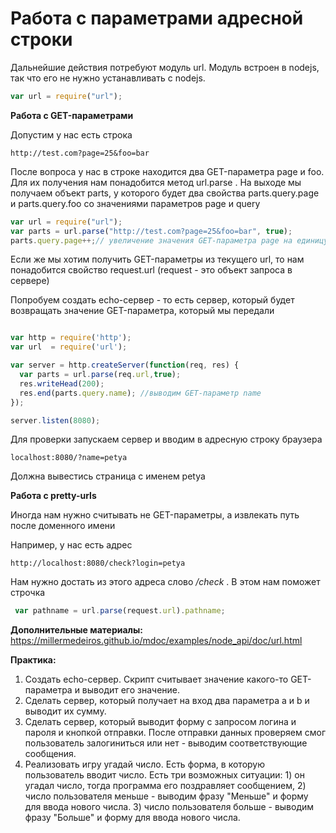# Работа с параметрами адресной строки

Дальнейшие действия потребуют модуль url. Модуль встроен в nodejs, так что его не нужно устанавливать с nodejs.

```js
var url = require("url");
```

**Работа с GET-параметрами**

Допустим у нас есть строка 

```cli
http://test.com?page=25&foo=bar
```
После вопроса у нас в строке находится два GET-параметра page и foo. Для их получения нам понадобится метод url.parse . На выходе мы получаем объект parts, у которого будет два свойства parts.query.page и parts.query.foo со значениями параметров page и query 

```js
var url = require("url");
var parts = url.parse("http://test.com?page=25&foo=bar", true);
parts.query.page++;// увеличение значения GET-параметра page на единицу
```
Если же мы хотим получить GET-параметры из текущего url, то нам понадобится свойство request.url (request - это объект запроса в сервере)

Попробуем создать echo-сервер - то есть сервер, который будет возвращать значение GET-параметра, который мы передали

```js

var http = require('http');
var url  = require('url');

var server = http.createServer(function(req, res) {
  var parts = url.parse(req.url,true);
  res.writeHead(200);
  res.end(parts.query.name); //выводим GET-параметр name
});

server.listen(8080);

```

Для проверки запускаем сервер и вводим в адресную строку браузера

```cli
localhost:8080/?name=petya
```

Должна вывестись страница с именем petya


**Работа с pretty-urls**

Иногда нам нужно считывать не GET-параметры, а извлекать путь после доменного имени

Например, у нас есть адрес

```cli
http://localhost:8080/check?login=petya
```

Нам нужно достать из этого адреса слово _/check_ . В этом нам поможет строчка

```js
 var pathname = url.parse(request.url).pathname;
```


**Дополнительные материалы:**
https://millermedeiros.github.io/mdoc/examples/node_api/doc/url.html

**Практика:**

1. Создать echo-сервер. Скрипт считывает значение какого-то GET-параметра и выводит его значение.
2. Сделать сервер, который получает на вход два параметра a и b и выводит их сумму.
3. Сделать сервер, который выводит форму с запросом логина и пароля и кнопкой отправки. После отправки данных проверяем смог пользователь залогиниться или нет - выводим соответствующие сообщения.
4. Реализовать игру угадай число. Есть форма, в которую пользователь вводит число. Есть три возможных ситуации: 1) он угадал число, тогда программа его поздравляет сообщением, 2) число пользователя меньше - выводим фразу "Меньше" и форму для ввода нового числа. 3) число пользователя больше - выводим фразу "Больше" и форму для ввода нового числа.